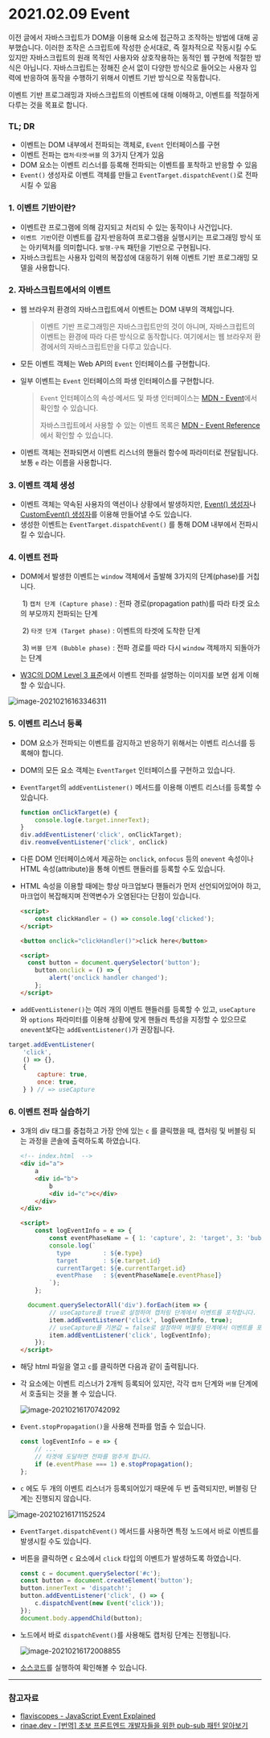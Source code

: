 # 2021.02.09 Event

이전 글에서 자바스크립트가 DOM을 이용해 요소에 접근하고 조작하는 방법에 대해 공부했습니다. 이러한 조작은 스크립트에 작성한 순서대로, 즉 절차적으로 작동시킬 수도 있지만 자바스크립트의 원래 목적인 사용자와 상호작용하는 동적인 웹 구현에 적절한 방식은 아닙니다. 자바스크립트는 정해진 순서 없이 다양한 방식으로 들어오는 사용자 입력에 반응하여 동작을 수행하기 위해서 이벤트 기반 방식으로 작동합니다.

이벤트 기반 프로그래밍과 자바스크립트의 이벤트에 대해 이해하고, 이벤트를 적절하게 다루는 것을 목표로 합니다.



### TL; DR

- 이벤트는 DOM 내부에서 전파되는 객체로, `Event` 인터페이스를 구현
- 이벤트 전파는 `캡처`·`타겟`·`버블` 의 3가지 단계가 있음
- DOM 요소는 이벤트 리스너를 등록해 전파되는 이벤트를 포착하고 반응할 수 있음
- `Event()` 생성자로 이벤트 객체를 만들고 `EventTarget.dispatchEvent()`로 전파시킬 수 있음



### 1. 이벤트 기반이란?

- 이벤트란 프로그램에 의해 감지되고 처리되 수 있는 동작이나 사건입니다.
- `이벤트 기반`이란 이벤트를 감지·반응하여 프로그램을 실행시키는 프로그래밍 방식 또는 아키텍처를 의미합니다. `발행-구독` 패턴을 기반으로 구현됩니다.
- 자바스크립트는 사용자 입력의 복잡성에 대응하기 위해 이벤트 기반 프로그래밍 모델을 사용합니다.



### 2. 자바스크립트에서의 이벤트

- 웹 브라우저 환경의 자바스크립트에서 이벤트는 DOM 내부의 객체입니다.

  > 이벤트 기반 프로그래밍은 자바스크립트만의 것이 아니며, 자바스크립트의 이벤트는 환경에 따라 다른 방식으로 동작합니다. 여기에서는 웹 브라우저 환경에서의 자바스크립트만을 다루고 있습니다.

- 모든 이벤트 객체는 Web API의 `Event` 인터페이스를 구현합니다.

- 일부 이벤트는 `Event` 인터페이스의 파생 인터페이스를 구현합니다.

  > `Event` 인터페이스의 속성·메서드 및 파생 인터페이스는 [MDN - Event](https://developer.mozilla.org/ko/docs/Web/API/Event)에서 확인할 수 있습니다.
  >
  > 자바스크립트에서 사용할 수 있는 이벤트 목록은 [MDN - Event Reference](https://developer.mozilla.org/en-US/docs/Web/Events) 에서 확인할 수 있습니다.

- 이벤트 객체는 전파되면서 이벤트 리스너의 핸들러 함수에 파라미터로 전달됩니다.
  보통 `e` 라는 이름을 사용합니다.

  

### 3. 이벤트 객체 생성

- 이벤트 객체는 약속된 사용자의 액션이나 상황에서 발생하지만, [Event() 생성자](https://developer.mozilla.org/ko/docs/Web/API/Event/Event)나 [CustomEvent() 생성자](https://developer.mozilla.org/ko/docs/Web/API/CustomEvent/CustomEvent)를 이용해 만들어낼 수도 있습니다.
- 생성한 이벤트는 `EventTarget.dispatchEvent()` 를 통해 DOM 내부에서 전파시킬 수 있습니다.



### 4. 이벤트 전파

- DOM에서 발생한 이벤트는 `window` 객체에서 출발해 3가지의 단계(phase)를 거칩니다.

  ​	1) `캡처 단계 (Capture phase)` : 전파 경로(propagation path)를 따라 타겟 요소의 부모까지 전파되는 단계

  ​	2) `타겟 단계 (Target phase)`   : 이벤트의 타겟에 도착한 단계

  ​	3) `버블 단계 (Bubble phase)`  :  전파 경로를 따라 다시 `window` 객체까지 되돌아가는 단계

- [W3C의 DOM Level 3 표준](https://www.w3.org/TR/DOM-Level-3-Events/#event-flow)에서 이벤트 전파를 설명하는 이미지를 보면 쉽게 이해할 수 있습니다.

![image-20210216163346311](210209_박태웅_event.assets/image-20210216163346311.png)



### 5. 이벤트 리스너 등록

- DOM 요소가 전파되는 이벤트를 감지하고 반응하기 위해서는 이벤트 리스너를 등록해야 합니다.

- DOM의 모든 요소 객체는  `EventTarget` 인터페이스를 구현하고 있습니다.

- `EventTarget`의 `addEventListener()` 메서드를 이용해 이벤트 리스너를 등록할 수 있습니다.

  ``` js
  function onClickTarget(e) {
      console.log(e.target.innerText);
  }
  div.addEventListener('click', onClickTarget);
  div.reomveEventListener('click', onClick)
  ```
  
- 다른 DOM 인터페이스에서 제공하는 `onclick`, `onfocus` 등의  `onevent` 속성이나 HTML 속성(attribute)을 통해 이벤트 핸들러를 등록할 수도 있습니다.

- HTML 속성을 이용할 때에는 항상 마크업보다 핸들러가 먼저 선언되어있어야 하고, 마크업이 복잡해지며 전역변수가 오염된다는 단점이 있습니다.

  ``` html
  <script>
      const clickHandler = () => console.log('clicked');
  </script>
  
  <button onclick="clickHandler()">click here</button>
  
  <script>
  	const button = document.querySelector('button');
      button.onclick = () => {
          alert('onclick handler changed');
      };
  </script>
  ```

-  `addEventListener()`는 여러 개의 이벤트 핸들러를 등록할 수 있고, `useCapture`와 `options` 파라미터를 이용해 상황에 맞게 핸들러 특성을 지정할 수 있으므로 `onevent`보다는 `addEventListener()`가 권장됩니다.



``` js
target.addEventListener(
    'click',
    () => {},
    {
        capture: true,
        once: true,
    } ) // => useCapture
```





### 6. 이벤트 전파 실습하기

- 3개의 div 태그를 중첩하고 가장 안에 있는 `c` 를 클릭했을 때, 캡처링 및 버블링 되는 과정을 콘솔에 출력하도록 하였습니다.

  ``` html
  <!-- index.html  -->
  <div id="a">
      a
      <div id="b">
          b
          <div id="c">c</div>
      </div>
  </div>
  
  <script>
      const logEventInfo = e => {
          const eventPhaseName = { 1: 'capture', 2: 'target', 3: 'bubble', };
          console.log(`
            type         : ${e.type}
            target       : ${e.target.id}
            currentTarget: ${e.currentTarget.id}
            eventPhase   : ${eventPhaseName[e.eventPhase]}
          `);
      };
  
  	document.querySelectorAll('div').forEach(item => {
          // useCapture를 true로 설정하여 캡처링 단계에서 이벤트를 포착합니다.
          item.addEventListener('click', logEventInfo, true);
          // useCapture를 기본값 = false로 설정하여 버블링 단계에서 이벤트를 포착합니다.
          item.addEventListener('click', logEventInfo);
      });
  </script>
  ```

- 해당 html 파일을 열고 `c`를  클릭하면 다음과 같이 출력됩니다.

- 각 요소에는 이벤트 리스너가 2개씩 등록되어 있지만, 각각 `캡처` 단계와 `버블` 단계에서 호출되는 것을 볼 수 있습니다.

  ![image-20210216170742092](210209_박태웅_event.assets/image-20210216170742092.png)

- `Event.stopPropagation()`을 사용해 전파를 멈출 수 있습니다.

  ``` js
  const logEventInfo = e => {
      // ...
      // 타겟에 도달하면 전파를 멈추게 합니다.
      if (e.eventPhase === 1) e.stopPropagation();
  };
  ```

- `c` 에도 두 개의 이벤트 리스너가 등록되어있기 때문에 두 번 출력되지만, 버블링 단계는 진행되지 않습니다.

![image-20210216171152524](210209_박태웅_event.assets/image-20210216171152524.png)

- `EventTarget.dispatchEvent()` 메서드를 사용하면 특정 노드에서 바로 이벤트를 발생시킬 수도 있습니다.

- 버튼을 클릭하면 `c` 요소에서 `click` 타입의 이벤트가 발생하도록 하였습니다.

  ```  js
  const c = document.querySelector('#c');
  const button = document.createElement('button');
  button.innerText = 'dispatch!';
  button.addEventListener('click', () => {
      c.dispatchEvent(new Event('click'));
  });
  document.body.appendChild(button);
  ```

- 노드에서 바로 `dispatchEvent()`를 사용해도 캡처링 단계는 진행됩니다.

  ![image-20210216172008855](210209_박태웅_event.assets/image-20210216172008855.png)

- [소스코드](./210209_박태웅_event_capture_bubble.html)를 실행하여 확인해볼 수 있습니다.



---

### 참고자료

- [flaviscopes - JavaScript Event Explained](https://flaviocopes.com/javascript-events/)
- [rinae.dev - [번역] 초보 프론트엔드 개발자들을 위한 pub-sub 패턴 알아보기](https://rinae.dev/posts/why-every-beginner-front-end-developer-should-know-publish-subscribe-pattern-kr)
